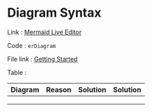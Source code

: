 # Diagram Syntax

Link : [Mermaid Live Editor](https://mermaid-js.github.io/mermaid-live-editor)

Code : `erDiagram` 

File link : [Getting Started](./n00b-gettingStarted.md) 

Table :

| Diagram | Reason |Solution|Solution|
| ---               | ---    |---|---|
|      |        |   |   |
| |  |   |
|    |        |   |   |
